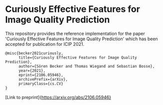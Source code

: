 # Curiously Effective Features for Image Quality Prediction

This repository provides the reference implementation for the paper 'Curiously Effective Features for Image Quality Prediction' which has been accepted for publication for ICIP 2021. 

```
@misc{becker2021curiously,
      title={Curiously Effective Features for Image Quality Prediction}, 
      author={Sören Becker and Thomas Wiegand and Sebastian Bosse},
      year={2021},
      eprint={2106.05946},
      archivePrefix={arXiv},
      primaryClass={cs.CV}
}
```
[Link to preprint]{https://arxiv.org/abs/2106.05946}


